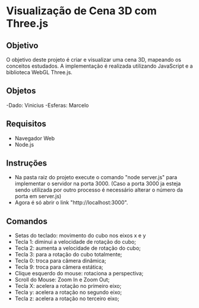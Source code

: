 # Visualização de Cena 3D com Three.js

## Objetivo

O objetivo deste projeto é criar e visualizar uma cena 3D, mapeando os conceitos estudados. A implementação é realizada utilizando JavaScript e a biblioteca WebGL Three.js.

## Objetos

-Dado: Vinicius 
-Esferas: Marcelo

## Requisitos

- Navegador Web
- Node.js

## Instruções

- Na pasta raiz do projeto execute o comando "node server.js" para implementar o servidor na porta 3000.
(Caso a porta 3000 ja esteja sendo utilizada por outro processo é necessário alterar o número da porta em server.js)
- Agora é só abrir o link "http://localhost:3000".

## Comandos

- Setas do teclado: movimento do cubo nos eixos x e y
- Tecla 1: diminui a velocidade de rotação do cubo;
- Tecla 2: aumenta a velocidade de rotação do cubo;
- Tecla 3: para a rotação do cubo totalmente;
- Tecla 0: troca para câmera dinâmica;
- Tecla 9: troca para câmera estática;
- Clique esquerdo do mouse: rotaciona a perspectiva;
- Scroll do Mouse: Zoom In e Zoom Out;
- Tecla X: acelera a rotação no primeiro eixo;
- Tecla y: acelera a rotação no segundo eixo;
- Tecla z: acelera a rotação no terceiro eixo;
